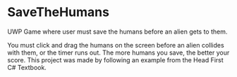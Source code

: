 # SaveTheHumans
UWP Game where user must save the humans before an alien gets to them. 

You must click and drag the humans on the screen before an alien collides with them, or the timer runs out. The more humans you save, the better your score. This project was made by following an example from the Head First C# Textbook.
